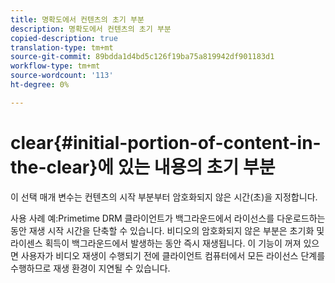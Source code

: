 ```yaml
---
title: 명확도에서 컨텐츠의 초기 부분
description: 명확도에서 컨텐츠의 초기 부분
copied-description: true
translation-type: tm+mt
source-git-commit: 89bdda1d4bd5c126f19ba75a819942df901183d1
workflow-type: tm+mt
source-wordcount: '113'
ht-degree: 0%

---
```



# clear{#initial-portion-of-content-in-the-clear}에 있는 내용의 초기 부분

이 선택 매개 변수는 컨텐츠의 시작 부분부터 암호화되지 않은 시간(초)을 지정합니다.

사용 사례 예:Primetime DRM 클라이언트가 백그라운드에서 라이선스를 다운로드하는 동안 재생 시작 시간을 단축할 수 있습니다. 비디오의 암호화되지 않은 부분은 초기화 및 라이센스 획득이 백그라운드에서 발생하는 동안 즉시 재생됩니다. 이 기능이 꺼져 있으면 사용자가 비디오 재생이 수행되기 전에 클라이언트 컴퓨터에서 모든 라이선스 단계를 수행하므로 재생 환경이 지연될 수 있습니다.
